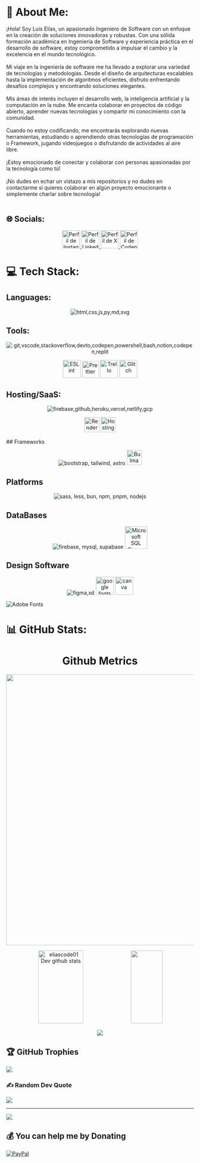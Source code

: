# 🚀 About Me:
¡Hola! Soy Luis Elías, un apasionado Ingeniero de Software con un enfoque en la creación de soluciones innovadoras y robustas. Con una sólida formación académica en Ingeniería de Software y experiencia práctica en el desarrollo de software, estoy comprometido a impulsar el cambio y la excelencia en el mundo tecnológico.<br><br>Mi viaje en la ingeniería de software me ha llevado a explorar una variedad de tecnologías y metodologías. Desde el diseño de arquitecturas escalables hasta la implementación de algoritmos eficientes, disfruto enfrentando desafíos complejos y encontrando soluciones elegantes.<br><br>Mis áreas de interés incluyen el desarrollo web, la inteligencia artificial y la computación en la nube. Me encanta colaborar en proyectos de código abierto, aprender nuevas tecnologías y compartir mi conocimiento con la comunidad.<br><br>Cuando no estoy codificando, me encontrarás explorando nuevas herramientas, estudiando o aprendiendo otras tecnologías de programación o Framework, jugando videojuegos o disfrutando de actividades al aire libre.<br><br>¡Estoy emocionado de conectar y colaborar con personas apasionadas por la tecnología como tú!<br><br>¡No dudes en echar un vistazo a mis repositorios y no dudes en contactarme si quieres colaborar en algún proyecto emocionante o simplemente charlar sobre tecnología!<br><br>


## 🌐 Socials:

<p align="center">
  <a href="https://instagram.com/eliascode_">
    <img src="https://www.svgrepo.com/show/452229/instagram-1.svg" alta="Instagram" width="48" title="Perfil de Instagram" />
  </a>
  <a href="https://linkedin.com/in/eliasdev06">
    <img src="https://cdn.worldvectorlogo.com/logos/linkedin-icon-2.svg" alta="LinkedIn" width="48" title="Perfil de LinkedIn" />
  </a>
  <a href="https://x.com/eliascode_"">
    <img src="https://img.freepik.com/vector-gratis/nuevo-diseno-icono-x-logotipo-twitter-2023_1017-45418.jpg?t=st=1713195348~exp=1713198948~hmac=d0ded80e6a29a29b44ce691079c0d83f5f8853f1c5d2ff52da2bb4d251c90490&w=740" alta="X" width="48" title="Perfil de X" />
  </a>
  <a href="https://codepen.io/eliascode_">
    <img src="https://cdn.icon-icons.com/icons2/1996/PNG/512/code_codepen_coding_development_program_programming_icon_123266.png" alta="Codepen" width="48" title="Perfil de Codepen" />
  </a>
</p> 

# 💻 Tech Stack:

## Languages:
<p align="center">  
  <img src="https://skillicons.dev/icons?i=html,css,js,py,md,svg" alt="html,css,js,py,md,svg" />
</p>

## Tools:
<p align="center">  
  <img src="https://skillicons.dev/icons?i=git,vscode,stackoverflow,devto,codepen,powershell,bash,notion,codepen,replit" alt="git,vscode,stackoverflow,devto,codepen,powershell,bash,notion,codepen,replit" />
</p>
<p align="center">  
  <img src="https://cdn.worldvectorlogo.com/logos/eslint-1.svg" width="48"  title="ESLint">
  <img src="https://cdn.worldvectorlogo.com/logos/prettier-1.svg" width="45"  title="Prettier">
  <img src="https://cdn.worldvectorlogo.com/logos/trello.svg" width="48"  title="Trello">
  <img src="https://cdn.icon-icons.com/icons2/2699/PNG/512/glitch_logo_icon_170085.png" width="48"  title="Glitch">
</p>

## Hosting/SaaS:
<p align="center">  
  <img src="https://skillicons.dev/icons?i=firebase,github,heroku,vercel,netlify,gcp" alt="firebase,github,heroku,vercel,netlify,gcp" title="firebase,github,heroku,vercel,netlify,gcp" />
</p>
<p align="center"> 
  <img src="https://cdn.icon-icons.com/icons2/3914/PNG/512/render_logo_icon_248664.png" width="40"  title="Render">
  <img src="https://cdn.worldvectorlogo.com/logos/hostinger.svg" width="40"  title="Hostinger ">
</p>
## Frameworks

<p align="center">  
  <img src="https://skillicons.dev/icons?i=bootstrap,tailwind,astro" alt="bootstrap, tailwind, astro" title="bootstrap, tailwind, astro" />
  <img src="https://cdn.worldvectorlogo.com/logos/bulma.svg" width="40" title="Bulma"> 
</p>

## Platforms

<p align="center">  
  <img src="https://skillicons.dev/icons?i=sass,less,bun,npm,pnpm,nodejs" alt="sass, less, bun, npm, pnpm, nodejs" title="sass, less, bun, npm, pnpm, nodejs" />
</p>

## DataBases

<p align="center">  
  <img src="https://skillicons.dev/icons?i=firebase,mysql,supabase" alt="firebase, mysql, supabase" title="firebase, mysql, supabase" />
  <img src="https://cdn.worldvectorlogo.com/logos/microsoft-sql-server-1.svg" width="60" title="Microsoft SQL Server"> 
</p>

## Design Software

<p align="center">  
  <img src="https://skillicons.dev/icons?i=figma,xd" alt="figma,xd" title="figma, xd" />
  <img src="https://cdn.worldvectorlogo.com/logos/google-fonts-2021-2.svg" width="48" alt="google fonts" title="Google Fonts">
  <img src="https://svgl.vercel.app/library/canva.svg" width="48" alt="canva" title="Canva">  
</p>

![Adobe Fonts](https://img.shields.io/badge/Adobe%20Fonts-000B1D.svg?style=for-the-badge&logo=Adobe%20Fonts&logoColor=white) 

# 📊 GitHub Stats:

<h1 align="center">Github Metrics </h1>
<p align="center">
<img width="725em" src="https://github-profile-summary-cards.vercel.app/api/cards/profile-details?username=eliascode01&theme=github_dark" />
</p>

<div align="center">  
  <img width="49%" height="195px" src="https://github-readme-stats.vercel.app/api?username=eliascode01&show_icons=true&count_private=true&hide_border=true&title_color=02D9F7FF&icon_color=02D9F7FF&text_color=c9d1d9&bg_color=0d1117" alt="eliascode01 Dev github stats" /> 
  
  <img width="41%" height="195px" src="https://github-readme-stats.vercel.app/api/top-langs/?username=eliascode01&layout=compact&hide_border=true&title_color=02D9F7FF&text_color=02D9F7FF&bg_color=0d1117" />
</div> 

<p align="center">
 <img  src="https://github-readme-streak-stats.herokuapp.com?user=eliascode01&theme=tokyonight_duo&hide_border=true"
</p>

## 🏆 GitHub Trophies
![](https://github-profile-trophy.vercel.app/?username=eliascode01&theme=darkhub&no-frame=true&no-bg=false&margin-w=4)

### ✍️ Random Dev Quote
![](https://quotes-github-readme.vercel.app/api?type=horizontal&theme=radical)


---
[![](https://visitcount.itsvg.in/api?id=eliascode01&icon=2&color=1)](https://visitcount.itsvg.in)

## 💰 You can help me by Donating
[![PayPal](https://img.shields.io/badge/PayPal-00457C?style=for-the-badge&logo=paypal&logoColor=white)](https://paypal.me/LuisElias) 

  
<!-- Proudly created with GPRM ( https://gprm.itsvg.in ) -->

